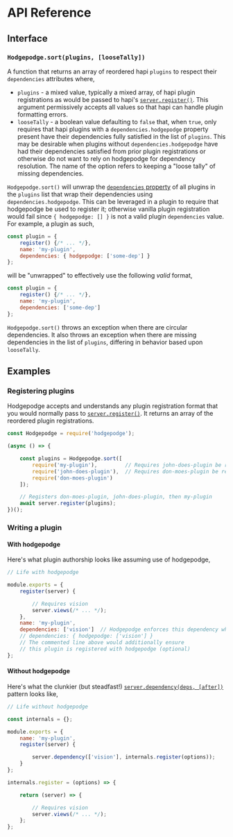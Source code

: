 # API Reference

## Interface

### `Hodgepodge.sort(plugins, [looseTally])`
A function that returns an array of reordered hapi `plugins` to respect their `dependencies` attributes where,
  - `plugins` - a mixed value, typically a mixed array, of hapi plugin registrations as would be passed to hapi's [`server.register()`](https://github.com/hapijs/hapi/blob/master/API.md#server.register()).  This argument permissively accepts all values so that hapi can handle plugin formatting errors.
  - `looseTally` - a boolean value defaulting to `false` that, when `true`, only requires that hapi plugins with a `dependencies.hodgepodge` property present have their dependencies fully satisfied in the list of `plugins`.  This may be desirable when plugins without `dependencies.hodgepodge` have had their dependencies satisfied from prior plugin registrations or otherwise do not want to rely on hodgepodge for dependency resolution.  The name of the option refers to keeping a "loose tally" of missing dependencies.

`Hodgepodge.sort()` will unwrap the [`dependencies` property](https://github.com/hapijs/hapi/blob/master/API.md#plugins) of all plugins in the `plugins` list that wrap their dependencies using `dependencies.hodgepodge`.  This can be leveraged in a plugin to require that hodgepodge be used to register it; otherwise vanilla plugin registration would fail since `{ hodgepodge: [] }` is not a valid plugin `dependencies` value.  For example, a plugin as such,
```js
const plugin = {
    register() {/* ... */},
    name: 'my-plugin',
    dependencies: { hodgepodge: ['some-dep'] }
};
```

will be "unwrapped" to effectively use the following _valid_ format,
```js
const plugin = {
    register() {/* ... */},
    name: 'my-plugin',
    dependencies: ['some-dep']
};
```

`Hodgepodge.sort()` throws an exception when there are circular dependencies.  It also throws an exception when there are missing dependencies in the list of `plugins`, differing in behavior based upon `looseTally`.


## Examples

### Registering plugins
Hodgepodge accepts and understands any plugin registration format that you would normally pass to [`server.register()`](https://github.com/hapijs/hapi/blob/master/API.md#server.register()).  It returns an array of the reordered plugin registrations.
```js
const Hodgepodge = require('hodgepodge');

(async () => {

    const plugins = Hodgepodge.sort([
        require('my-plugin'),         // Requires john-does-plugin be registered first
        require('john-does-plugin'),  // Requires don-moes-plugin be registered first
        require('don-moes-plugin')
    ]);

    // Registers don-moes-plugin, john-does-plugin, then my-plugin
    await server.register(plugins);
})();
```

### Writing a plugin

#### With hodgepodge
Here's what plugin authorship looks like assuming use of hodgepodge,
```js
// Life with hodgepodge

module.exports = {
    register(server) {

        // Requires vision
        server.views(/* ... */);
    },
    name: 'my-plugin',
    dependencies: ['vision']  // Hodgepodge enforces this dependency when the plugin is registered
    // dependencies: { hodgepodge: ['vision'] }
    // The commented line above would additionally ensure
    // this plugin is registered with hodgepodge (optional)
};
```

#### Without hodgepodge
Here's what the clunkier (but steadfast!) [`server.dependency(deps, [after])`](https://github.com/hapijs/hapi/blob/master/API.md#server.dependency()) pattern looks like,
```js
// Life without hodgepodge

const internals = {};

module.exports = {
    name: 'my-plugin',
    register(server) {

        server.dependency(['vision'], internals.register(options));
    }
};

internals.register = (options) => {

    return (server) => {

        // Requires vision
        server.views(/* ... */);
    };
};
```
